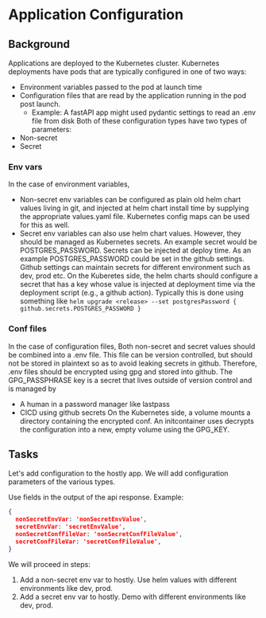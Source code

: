 # Application Configuration
## Background
Applications are deployed to the Kubernetes cluster.
Kubernetes deployments have pods that are typically configured in one of two ways:
* Environment variables passed to the pod at launch time
* Configuration files that are read by the application running in the pod post launch.
  * Example: A fastAPI app might used pydantic settings to read an .env file from disk
Both of these configuration types have two types of parameters:
* Non-secret
* Secret

### Env vars
In the case of environment variables,
* Non-secret env variables can be configured as plain old helm chart values living in
  git, and injected at helm chart install time by supplying the appropriate values.yaml
  file.  Kubernetes config maps can be used for this as well.
* Secret env variables can also use helm chart values.  However, they should be
  managed as Kubernetes secrets.  An example secret would be POSTGRES_PASSWORD.
  Secrets can be injected at deploy time.  As an example POSTGRES_PASSWORD could
  be set in the github settings.  Github settings can maintain secrets for different
  environment such as dev, prod etc.  On the Kuberetes side, the helm charts should
  configure a secret that has a key whose value is injected at deployment time
  via the deployment script (e.g., a github action).  Typically this is done
  using something like `helm upgrade <release> --set postgresPassword { github.secrets.POSTGRES_PASSWORD }`

### Conf files
In the case of configuration files,
Both non-secret and secret values should be combined into a .env file.
This file can be version controlled, but should not be stored in plaintext
so as to avoid leaking secrets in github.  Therefore, .env files should be
encrypted using gpg and stored into github.  The GPG_PASSPHRASE key is
a secret that lives outside of version control and is managed by
* A human in a password manager like lastpass
* CICD using github secrets
On the Kubernetes side, a volume mounts a directory containing the encrypted
conf.  An initcontainer uses decrypts the configuration into a new, empty
volume using the GPG_KEY.

## Tasks
Let's add configuration to the hostly app.
We will add configuration parameters of the various types.

Use fields in the output of the api response.  Example:
```json
{
  nonSecretEnvVar: 'nonSecretEnvValue',
  secretEnvVar: 'secretEnvValue',
  nonSecretConfFileVar: 'nonSecretConfFileValue',    
  secretConfFileVar: 'secretConfFileValue',    
}
```

We will proceed in steps:
1. Add a non-secret env var to hostly.  Use helm values with different environments like dev, prod.
2. Add a secret env var to hostly.  Demo with different environments like dev, prod.

